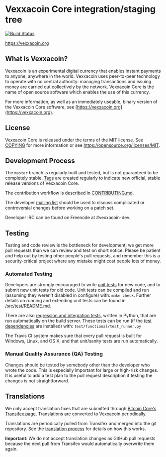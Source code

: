 Vexxacoin Core integration/staging tree
=====================================

[![Build Status](https://travis-ci.org/vexxacoin-project/vexxacoin.svg?branch=master)](https://travis-ci.org/vexxacoin-project/vexxacoin)

https://vexxacoin.org

What is Vexxacoin?
----------------

Vexxacoin is an experimental digital currency that enables instant payments to
anyone, anywhere in the world. Vexxacoin uses peer-to-peer technology to operate
with no central authority: managing transactions and issuing money are carried
out collectively by the network. Vexxacoin Core is the name of open source
software which enables the use of this currency.

For more information, as well as an immediately useable, binary version of
the Vexxacoin Core software, see [https://vexxacoin.org](https://vexxacoin.org).

License
-------

Vexxacoin Core is released under the terms of the MIT license. See [COPYING](COPYING) for more
information or see https://opensource.org/licenses/MIT.

Development Process
-------------------

The `master` branch is regularly built and tested, but is not guaranteed to be
completely stable. [Tags](https://github.com/vexxacoin-project/vexxacoin/tags) are created
regularly to indicate new official, stable release versions of Vexxacoin Core.

The contribution workflow is described in [CONTRIBUTING.md](CONTRIBUTING.md).

The developer [mailing list](https://groups.google.com/forum/#!forum/vexxacoin-dev)
should be used to discuss complicated or controversial changes before working
on a patch set.

Developer IRC can be found on Freenode at #vexxacoin-dev.

Testing
-------

Testing and code review is the bottleneck for development; we get more pull
requests than we can review and test on short notice. Please be patient and help out by testing
other people's pull requests, and remember this is a security-critical project where any mistake might cost people
lots of money.

### Automated Testing

Developers are strongly encouraged to write [unit tests](src/test/README.md) for new code, and to
submit new unit tests for old code. Unit tests can be compiled and run
(assuming they weren't disabled in configure) with: `make check`. Further details on running
and extending unit tests can be found in [/src/test/README.md](/src/test/README.md).

There are also [regression and integration tests](/test), written
in Python, that are run automatically on the build server.
These tests can be run (if the [test dependencies](/test) are installed) with: `test/functional/test_runner.py`

The Travis CI system makes sure that every pull request is built for Windows, Linux, and OS X, and that unit/sanity tests are run automatically.

### Manual Quality Assurance (QA) Testing

Changes should be tested by somebody other than the developer who wrote the
code. This is especially important for large or high-risk changes. It is useful
to add a test plan to the pull request description if testing the changes is
not straightforward.

Translations
------------

We only accept translation fixes that are submitted through [Bitcoin Core's Transifex page](https://www.transifex.com/projects/p/bitcoin/).
Translations are converted to Vexxacoin periodically.

Translations are periodically pulled from Transifex and merged into the git repository. See the
[translation process](doc/translation_process.md) for details on how this works.

**Important**: We do not accept translation changes as GitHub pull requests because the next
pull from Transifex would automatically overwrite them again.
